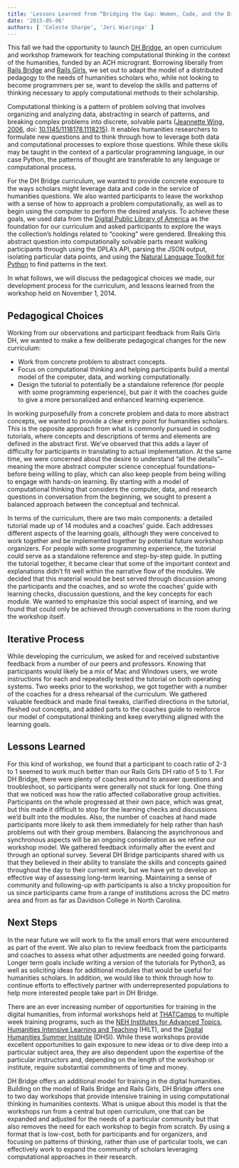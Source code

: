 ```yaml
---
title: 'Lessons Learned from “Bridging the Gap: Women, Code, and the Digital Humanities”'
date: '2015-05-06'
authors: [ 'Celeste Sharpe', 'Jeri Wieringa' ]
---
```

This fall we had the opportunity to launch [DH Bridge](http://dhbridge.org), an open curriculum and workshop framework for teaching computational thinking in the context of the humanities, funded by an ACH microgrant. Borrowing liberally from [Rails Bridge](http://www.railsbridge.org) and [Rails Girls](http://railsgirls.com), we set out to adapt the model of a distributed pedagogy to the needs of humanities scholars who, while not looking to become programmers per se, want to develop the skills and patterns of thinking necessary to apply computational methods to their scholarship.

Computational thinking is a pattern of problem solving that involves organizing and analyzing data, abstracting in search of patterns, and breaking complex problems into discrete, solvable parts ([Jeannette Wing, 2006](https://www.cs.cmu.edu/~15110-s13/Wing06-ct.pdf), doi: [10.1145/1118178.1118215](http://dx.doi.org/10.1145/1118178.1118215)). It enables humanities researchers to formulate new questions and to think through how to leverage both data and computational processes to explore those questions. While these skills may be taught in the context of a particular programming language, in our case Python, the patterns of thought are transferable to any language or computational process.

For the DH Bridge curriculum, we wanted to provide concrete exposure to the ways scholars might leverage data and code in the service of humanities questions. We also wanted participants to leave the workshop with a sense of how to approach a problem computationally, as well as to begin using the computer to perform the desired analysis. To achieve these goals, we used data from the [Digital Public Library of America](http://dp.la) as the foundation for our curriculum and asked participants to explore the ways the collection’s holdings related to “cooking” were gendered. Breaking this abstract question into computationally solvable parts meant walking participants through using the DPLA’s API, parsing the JSON output, isolating particular data points, and using the [Natural Language Toolkit for Python](http://www.nltk.org/) to find patterns in the text.

In what follows, we will discuss the pedagogical choices we made, our development process for the curriculum, and lessons learned from the workshop held on November 1, 2014.

## Pedagogical Choices

Working from our observations and participant feedback from Rails Girls DH, we wanted to make a few deliberate pedagogical changes for the new curriculum:

- Work from concrete problem to abstract concepts.
- Focus on computational thinking and helping participants build a mental model of the computer, data, and working computationally.
- Design the tutorial to potentially be a standalone reference (for people with some programming experience), but pair it with the coaches guide to give a more personalized and enhanced learning experience.

In working purposefully from a concrete problem and data to more abstract concepts, we wanted to provide a clear entry point for humanities scholars. This is the opposite approach from what is commonly pursued in coding tutorials, where concepts and descriptions of terms and elements are defined in the abstract first. We’ve observed that this adds a layer of difficulty for participants in translating to actual implementation. At the same time, we were concerned about the desire to understand “all the details”–meaning the more abstract computer science conceptual foundations–before being willing to play, which can also keep people from being willing to engage with hands-on learning. By starting with a model of computational thinking that considers the computer, data, and research questions in conversation from the beginning, we sought to present a balanced approach between the conceptual and technical.

In terms of the curriculum, there are two main components: a detailed tutorial made up of 14 modules and a coaches’ guide. Each addresses different aspects of the learning goals, although they were conceived to work together and be implemented together by potential future workshop organizers. For people with some programming experience, the tutorial could serve as a standalone reference and step-by-step guide. In putting the tutorial together, it became clear that some of the important context and explanations didn’t fit well within the narrative flow of the modules. We decided that this material would be best served through discussion among the participants and the coaches, and so wrote the coaches’ guide with learning checks, discussion questions, and the key concepts for each module. We wanted to emphasize this social aspect of learning, and we found that could only be achieved through conversations in the room during the workshop itself.

## Iterative Process

While developing the curriculum, we asked for and received substantive feedback from a number of our peers and professors. Knowing that participants would likely be a mix of Mac and Windows users, we wrote instructions for each and repeatedly tested the tutorial on both operating systems. Two weeks prior to the workshop, we got together with a number of the coaches for a dress rehearsal of the curriculum. We gathered valuable feedback and made final tweaks, clarified directions in the tutorial, fleshed out concepts, and added parts to the coaches guide to reinforce our model of computational thinking and keep everything aligned with the learning goals.

## Lessons Learned

For this kind of workshop, we found that a participant to coach ratio of 2-3 to 1 seemed to work much better than our Rails Girls DH ratio of 5 to 1. For DH Bridge, there were plenty of coaches around to answer questions and troubleshoot, so participants were generally not stuck for long. One thing that we noticed was how the ratio affected collaborative group activities. Participants on the whole progressed at their own pace, which was great, but this made it difficult to stop for the learning checks and discussions we’d built into the modules. Also, the number of coaches at hand made participants more likely to ask them immediately for help rather than hash problems out with their group members. Balancing the asynchronous and synchronous aspects will be an ongoing consideration as we refine our workshop model. We gathered feedback informally after the event and through an optional survey. Several DH Bridge participants shared with us that they believed in their ability to translate the skills and concepts gained throughout the day to their current work, but we have yet to develop an effective way of assessing long-term learning. Maintaining a sense of community and following-up with participants is also a tricky proposition for us since participants came from a range of institutions across the DC metro area and from as far as Davidson College in North Carolina.

## Next Steps

In the near future we will work to fix the small errors that were encountered as part of the event. We also plan to review feedback from the participants and coaches to assess what other adjustments are needed going forward. Longer term goals include writing a version of the tutorials for Python3, as well as soliciting ideas for additional modules that would be useful for humanities scholars. In addition, we would like to think through how to continue efforts to effectively partner with underrepresented populations to help more interested people take part in DH Bridge.

There are an ever increasing number of opportunities for training in the digital humanities, from informal workshops held at [THATCamps](http://thatcamp.org/) to multiple week training programs, such as the [NEH Institutes for Advanced Topics](http://www.neh.gov/grants/apply-neh-funded-seminar-institute-or-workshop), [Humanities Intensive Learning and Teaching](http://www.dhtraining.org/hilt/) (HILT), and the [Digital Humanities Summer Institute](http://www.dhsi.org/) (DHSI). While these workshops provide excellent opportunities to gain exposure to new ideas or to dive deep into a particular subject area, they are also dependent upon the expertise of the particular instructors and, depending on the length of the workshop or institute, require substantial commitments of time and money.

DH Bridge offers an additional model for training in the digital humanities. Building on the model of Rails Bridge and Rails Girls, DH Bridge offers one to two day workshops that provide intensive training in using computational thinking in humanities contexts. What is unique about this model is that the workshops run from a central but open curriculum, one that can be expanded and adjusted for the needs of a particular community but that also removes the need for each workshop to begin from scratch. By using a format that is low-cost, both for participants and for organizers, and focusing on patterns of thinking, rather than use of particular tools, we can effectively work to expand the community of scholars leveraging computational approaches in their research.